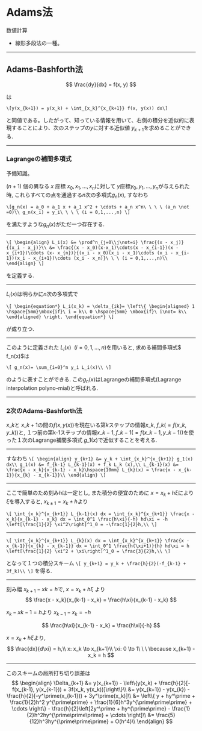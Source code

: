 # Adams法
数値計算


- 線形多段法の一種。

---

## Adams-Bashforth法

$$
\frac{dy}{dx} = f(x, y)
$$

は

`\[y(x_{k+1}) = y(x_k) + \int_{x_k}^{x_{k+1}} f(x, y(x)) dx\]`


と同値である。したがって、知っている情報を用いて、右側の積分を近似的に表現することにより、次のステップの$y$に対する近似値 $y_{k+1}$を求めることができる.

---

### Lagrangeの補間多項式

予備知識。

$(n+1)$ 個の異なる $x$ 座標 $x_0, x_1, ..., x_n$に対して $y$座標$y_0, y_1, ..., y_n$が与えられた時, これらすべての点を通過する$n$次の多項式$g_n(x)$, すなわち


`\[g_n(x) = a_0 + a_1 x + a_1 x^2 + \cdots + a_n x^n\ \ \ \ (a_n \not =0)\\
g_n(x_i) = y_i\ \ \ \ (i = 0,1,...,n)
\]`

を満たすような$g_n(x)$がただ一つ存在する.

-----

`\[
\begin{align}
L_i(x) &= \prod^n_{j=0\\j\not=i} \frac{(x - x_j)}{(x_i - x_j)}\\
&= \frac{(x - x_0)(x-x_1)\cdots(x - x_{i-1})(x - x_{i+1})\cdots (x- x_{n})}{(x_i - x_0)(x_i - x_1)\cdots (x_i - x_{i-1})(x_i - x_{i+1})\cdots (x_i - x_n)}\ \ \ (i = 0,1,...,n)\\
\end{align}
\]`


を定義する. 

---

$L_i (x)$は明らかに$n$次の多項式で

`\[
\begin{equation*}
L_i(x_k) = \delta_{ik}=
      \left\{
      \begin{aligned}
             1 \hspace{5mm}\mbox{if}\ i = k\\
             0 \hspace{5mm} \mbox{if}\ i\not= k\\
      \end{aligned}
      \right.
  \end{equation*}
\]`

が成り立つ.

---

このように定義された $L_i (x)\ \ (i = 0,1,...,n)$を用いると, 求める補間多項式$ f_n(x)$は

`\[
g_n(x)= \sum_{i=0}^n y_i L_i(x)\\
\]`

のように表すことができる. この$g_n(x)$はLagrangeの補間多項式(Lagrange interpolation polyno-mial)と呼ばれる.

---

### 2次のAdams-Bashforth法
$x\_k$と $x\_{k+1}$の間の$f(x, y(x))$を現在いる第$k$ステップの情報$x\_k,\ f\_k( = f(x\_k, y \_k))$と, １つ前の第k-1ステップの情報$x\_{k-1}, f\_{k-1}( = f(x\_{k-1}, y\_{k-1}))$を使った１次のLagrange補間多項式 $g\_1(x)$で近似することを考える.

---

すなわち
`\[
\begin{align}
y_{k+1} &= y_k + \int_{x_k}^{x_{k+1}} g_1(x) dx\\
g_1(x) &= f_{k-1} L_{k-1}(x) + f_k L_k (x),\\
L_{k-1}(x) &= \frac{x - x_k}{x_{k-1} - x_k}\hspace{10mm} L_{k}(x) = \frac{x - x_{k-1}}{x_{k} - x_{k-1}}\\
\end{align}
\]`

---

ここで簡単のため刻み$h$は一定とし, また積分の便宜のために $x = x_k + h\xi$により $\xi$を導入すると, $x_{k\pm1} = x_k \pm h$より

`\[
\int_{x_k}^{x_{k+1}} L_{k-1}(x) dx = \int_{x_k}^{x_{k+1}} \frac{x - x_k}{x_{k-1} - x_k} dx = \int_0^1 \frac{h\xi}{-h} hd\xi = -h \left[\frac{1}{2} \xi^2\right]^1_0 = -\frac{1}{2}h,\\
\]`

---


`\[
\int_{x_k}^{x_{k+1}} L_{k}(x) dx = \int_{x_k}^{x_{k+1}} \frac{x - x_{k-1}}{x_{k} - x_{k-1}} dx = \int_0^1 \frac{h(\xi+1)}{h} hd\xi = h \left[\frac{1}{2} \xi^2 + \xi\right]^1_0 = \frac{3}{2}h,\\
\]`

となって１つの積分スキーム
`\[
y_{k+1} = y_k + \frac{h}{2}(-f_{k-1} + 3f_k)\\
\]`
を得る.



---

刻み幅 $x_{k+1} - x{k} = h$で, $x = x_k + h\xi$ より
$$
\frac{x - x_k}{x_{k-1} - x_k} = \frac{h\xi}{x_{k-1} - x_k}
$$

$x_{k} - x{k-1} = h$より $x_{k-1} - x_k = -h$

$$
\frac{h\xi}{x_{k-1} - x_k} = \frac{h\xi}{-h}
$$

$x = x_k + h\xi$より, 
$$
\frac{dx}{d\xi} = h,\\
x: x_k \to x_{k+1}\\
\xi: 0 \to 1\ \ \ \because x_{k+1} - x_k = h
$$

---

このスキームの局所打ち切り誤差は
$$
\begin{align}
\Delta_{k+1} &= y(x_{k+1}) - \left\{y(x_k) + \frac{h}{2}[-f(x_{k-1}, y(x_{k-1})) + 3f(x_k, y(x_k))]\right\}\\
&= y(x_{k+1}) -  y(x_{k}) - \frac{h}{2}[-y^\prime(x_{k-1})) + 3y^\prime(x_k)]\\
&= \left\{ y + hy^\prime + \frac{1}{2}h^2 y^{\prime\prime} + \frac{1}{6}h^3y^{\prime\prime\prime} + \cdots \right\} - \frac{h}{2}\left[2y^\prime + hy^{\prime\prime} - \frac{1}{2}h^2hy^{\prime\prime\prime} + \cdots \right]\\
&= \frac{5}{12}h^3hy^{\prime\prime\prime} + O(h^4)\\
\end{align}
$$